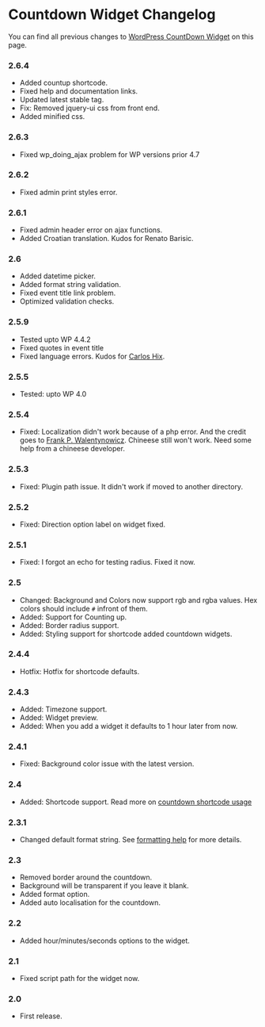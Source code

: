 # Countdown Widget Changelog

You can find all previous changes to [WordPress CountDown Widget](http://metinsaylan.com/projects/wordpress/countdown-widget/) on this page.

### 2.6.4
* Added countup shortcode.
* Fixed help and documentation links.
* Updated latest stable tag.
* Fix: Removed jquery-ui css from front end.
* Added minified css.

### 2.6.3
* Fixed wp_doing_ajax problem for WP versions prior 4.7

### 2.6.2
* Fixed admin print styles error.

### 2.6.1
* Fixed admin header error on ajax functions.
* Added Croatian translation. Kudos for Renato Barisic.

### 2.6
* Added datetime picker.
* Added format string validation.
* Fixed event title link problem.
* Optimized validation checks.

### 2.5.9
* Tested upto WP 4.4.2
* Fixed quotes in event title
* Fixed language errors. Kudos for [Carlos Hix](http://br.meet-magento.com/).

### 2.5.5
* Tested: upto WP 4.0

### 2.5.4
* Fixed: Localization didn't work because of a php error. And the credit goes to [Frank P. Walentynowicz](http://wordpress.org/support/profile/frankpw). Chineese still won't work. Need some help from a chineese developer.

### 2.5.3
* Fixed: Plugin path issue. It didn't work if moved to another directory.

### 2.5.2
* Fixed: Direction option label on widget fixed.

### 2.5.1
* Fixed: I forgot an echo for testing radius. Fixed it now.

### 2.5
* Changed: Background and Colors now support rgb and rgba values. Hex colors should include `#` infront of them.
* Added: Support for Counting up.
* Added: Border radius support.
* Added: Styling support for shortcode added countdown widgets.

### 2.4.4
* Hotfix: Hotfix for shortcode defaults.

### 2.4.3
* Added: Timezone support.
* Added: Widget preview.
* Added: When you add a widget it defaults to 1 hour later from now.

### 2.4.1
* Fixed: Background color issue with the latest version.

### 2.4
* Added: Shortcode support. Read more on [countdown shortcode usage](http://metinsaylan.com/4579/how-to-add-a-countdown-to-your-post-using-shortcode/)

### 2.3.1
* Changed default format string. See [formatting help](http://metinsaylan.com/wordpress/plugins/countdown/help/#format) for more details.

### 2.3
* Removed border around the countdown.
* Background will be transparent if you leave it blank.
* Added format option.
* Added auto localisation for the countdown.

### 2.2
* Added hour/minutes/seconds options to the widget.

### 2.1
* Fixed script path for the widget now.

### 2.0
* First release.
